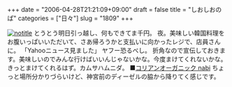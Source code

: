 +++
date = "2006-04-28T21:21:09+09:00"
draft = false
title = "しおしおのぱ"
categories = ["日々"]
slug = "1809"
+++

<a href="http://www.flickr.com/photos/h-b-k-r/133645390" target="_blank"><img src="http://static.flickr.com/50/133645390_bce29cc2ba.jpg" class="photoen" alt="notitle"  /></a>
とうとう明日引っ越し、何もできてま千円。
夜。美味しい韓国料理をお腹いっぱいいただいて、さあ帰ろうかと支払いに向かったレジで、店員さんに。
「Yahooニュース見ました」
ヤフー恐るべし。
折角なので宣伝しておきます。美味しいのでみんな行けばいいんじゃないかな。今度まけてくれないかな。きっとまけてくれるはず。カムサハムニダ。
■<a href="http://www.nabi-tokyo.com/" target="_blank">コリアンオーガニック nabi</a>
ちょっと場所分かりづらいけど、神宮前のディーゼルの脇から降りてく感じです。
